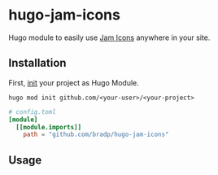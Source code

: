 # hugo-jam-icons
Hugo module to easily use [Jam Icons](https://jam-icons.com) anywhere in your site.

## Installation

First, [init](https://gohugo.io/hugo-modules/use-modules/#initialize-a-new-module) your project as Hugo Module. 

```
hugo mod init github.com/<your-user>/<your-project>
```

```toml
# config.toml
[module]
  [[module.imports]]
    path = "github.com/bradp/hugo-jam-icons"
```

## Usage
